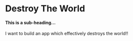 # Destroy The World
#### This is a sub-heading...
I want to build an app which effectively destroys the world!!
